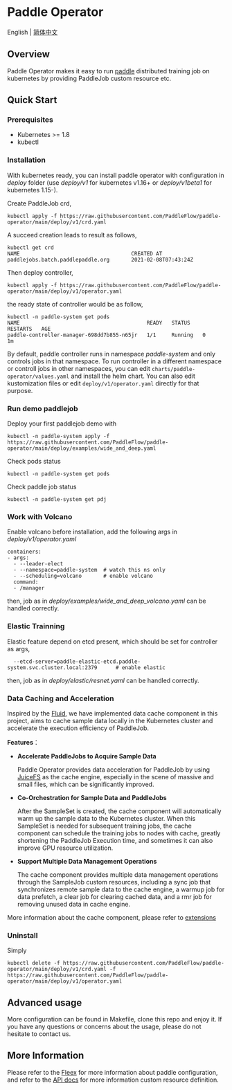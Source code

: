 # Paddle Operator

English | [简体中文](./README-zh_CN.md)

## Overview

Paddle Operator makes it easy to run [paddle](https://www.paddlepaddle.org.cn/)
distributed training job on kubernetes by providing PaddleJob custom resource etc.

## Quick Start
### Prerequisites

* Kubernetes >= 1.8
* kubectl

### Installation

With kubernetes ready, you can install paddle operator with configuration in *deploy* folder 
(use *deploy/v1* for kubernetes v1.16+ or *deploy/v1beta1* for kubernetes 1.15-).

Create PaddleJob crd,
```shell
kubectl apply -f https://raw.githubusercontent.com/PaddleFlow/paddle-operator/main/deploy/v1/crd.yaml
```

A succeed creation leads to result as follows,
```shell
kubectl get crd
NAME                                    CREATED AT
paddlejobs.batch.paddlepaddle.org       2021-02-08T07:43:24Z
```

Then deploy controller,

```shell
kubectl apply -f https://raw.githubusercontent.com/PaddleFlow/paddle-operator/main/deploy/v1/operator.yaml
```

the ready state of controller would be as follow,
```shell
kubectl -n paddle-system get pods
NAME                                         READY   STATUS    RESTARTS   AGE
paddle-controller-manager-698dd7b855-n65jr   1/1     Running   0          1m
```

By default, paddle controller runs in namespace *paddle-system* and only controls jobs in that namespace.
To run controller in a different namespace or controll jobs in other namespaces, you can edit `charts/paddle-operator/values.yaml` and install the helm chart.
You can also edit kustomization files or edit `deploy/v1/operator.yaml` directly for that purpose.

### Run demo paddlejob

Deploy your first paddlejob demo with
```shell
kubectl -n paddle-system apply -f https://raw.githubusercontent.com/PaddleFlow/paddle-operator/main/deploy/examples/wide_and_deep.yaml
```

Check pods status
```shell
kubectl -n paddle-system get pods
```

Check paddle job status
```shell
kubectl -n paddle-system get pdj
```

### Work with Volcano

Enable volcano before installation, add the following args in *deploy/v1/operator.yaml*
```
containers:
- args:
  - --leader-elect
  - --namespace=paddle-system  # watch this ns only
  - --scheduling=volcano       # enable volcano
  command:
  - /manager
```

then, job as in *deploy/examples/wide_and_deep_volcano.yaml* can be handled correctly.

### Elastic Trainning

Elastic feature depend on etcd present, which should be set for controller as args,
```
  --etcd-server=paddle-elastic-etcd.paddle-system.svc.cluster.local:2379      # enable elastic
```

then, job as in *deploy/elastic/resnet.yaml* can be handled correctly.

### Data Caching and Acceleration

Inspired by the [Fluid](https://github.com/fluid-cloudnative/fluid), we have implemented data cache component in this project, aims to cache sample data locally in the Kubernetes cluster and accelerate the execution efficiency of PaddleJob.

**Features**：

- __Accelerate PaddleJobs to Acquire Sample Data__

  Paddle Operator provides data acceleration for PaddleJob by using [JuiceFS](https://github.com/juicedata/juicefs) as the cache engine, especially in the scene of massive and small files, which can be significantly improved.

- __Co-Orchestration for Sample Data and PaddleJobs__

  After the SampleSet is created, the cache component will automatically warm up the sample data to the Kubernetes cluster. When this SampleSet is needed for subsequent training jobs, the cache component can schedule the training jobs to nodes with cache, greatly shortening the PaddleJob Execution time, and sometimes it can also improve GPU resource utilization.

- __Support Multiple Data Management Operations__
  
  The cache component provides multiple data management operations through the SampleJob custom resources, including a sync job that synchronizes remote sample data to the cache engine, a warmup job for data prefetch, a clear job for clearing cached data, and a rmr job for removing unused data in cache engine.
 
More information about the cache component, please refer to [extensions](./docs/zh_CN/ext-overview.md)

### Uninstall
Simply
```shell
kubectl delete -f https://raw.githubusercontent.com/PaddleFlow/paddle-operator/main/deploy/v1/crd.yaml -f https://raw.githubusercontent.com/PaddleFlow/paddle-operator/main/deploy/v1/operator.yaml
```
## Advanced usage

More configuration can be found in Makefile, clone this repo and enjoy it.
If you have any questions or concerns about the usage, please do not hesitate to contact us.

## More Information

Please refer to the
[Fleex](https://fleet-x.readthedocs.io/en/latest/paddle_fleet_rst/paddle_on_k8s.html) 
for more information about paddle configuration, and refer to the [API docs](./docs/en/api_doc.md) for more information custom resource definition.
